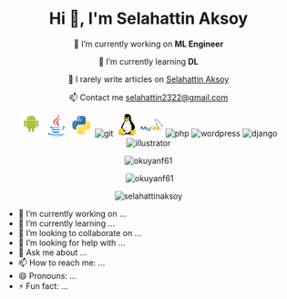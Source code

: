 
<h1 align="center">Hi 👋, I'm Selahattin Aksoy</h1>

<p align="center">🔭 I’m currently working on <b>ML Engineer</b></p>

<p align="center">🌱 I’m currently learning <b>DL</b></p>

<p align="center">📝 I rarely write articles on <a href="https://www.mu.edu.tr/tr/personel/selahattinaksoy" target="_blank">Selahattin Aksoy</a></p>

<p align="center">📫 Contact me <a href="mailto:selahattin2322@gmail.com" target="_blank">selahattin2322@gmail.com</a></p>


<p align="center">
<img src="https://raw.githubusercontent.com/devicons/devicon/master/icons/android/android-original-wordmark.svg" alt="android" width="40" height="40"/> 
<img src="https://raw.githubusercontent.com/devicons/devicon/master/icons/java/java-original.svg" alt="Java" width="40" height="40"/>
<img src="https://raw.githubusercontent.com/devicons/devicon/master/icons/python/python-original.svg" alt="python" width="40" height="40"/>
<img src="https://www.vectorlogo.zone/logos/git-scm/git-scm-icon.svg" alt="git" width="40" height="40"/>
<img src="https://raw.githubusercontent.com/devicons/devicon/master/icons/linux/linux-original.svg" alt="linux" width="40" height="40"/>
<img src="https://raw.githubusercontent.com/devicons/devicon/master/icons/mysql/mysql-original-wordmark.svg" alt="mysql" width="40" height="40"/>
<img src="https://www.vectorlogo.zone/logos/php/php-icon.svg" alt="php" width="40" height="40"/>
<img src="https://www.vectorlogo.zone/logos/wordpress/wordpress-icon.svg" alt="wordpress" width="40" height="40"/>
<img src="https://www.vectorlogo.zone/logos/djangoproject/djangoproject-icon.svg" alt="django" width="40" height="40"/>
<img src="https://www.vectorlogo.zone/logos/adobe_illustrator/adobe_illustrator-icon.svg" alt="illustrator" width="40" height="40"/>

<p align="center"><img src="https://github-readme-stats.vercel.app/api/top-langs/?username=selahattinaksoy&layout=compact&theme=chartreuse-dark" alt="okuyanf61" /></p>

<p align="center">&nbsp;<img src="https://github-readme-stats.vercel.app/api?username=selahattinaksoy&show_icons=true&theme=chartreuse-dark" alt="okuyanf61" /></p>

<p align="center"> <img src="https://komarev.com/ghpvc/?username=selahattinaksoy&color=brightgreen" alt="selahattinaksoy" /> </p>


<!--
**SelahattinAksoy/SelahattinAksoy** is a ✨ _special_ ✨ repository because its `README.md` (this file) appears on your GitHub profile.

Here are some ideas to get you started:
-->
- 🔭 I’m currently working on ...
- 🌱 I’m currently learning ...
- 👯 I’m looking to collaborate on ...
- 🤔 I’m looking for help with ...
- 💬 Ask me about ...
- 📫 How to reach me: ...
- 😄 Pronouns: ...
- ⚡ Fun fact: ...

